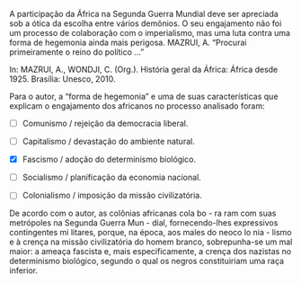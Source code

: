 

A participação da África na Segunda Guerra Mundial deve ser apreciada sob a ótica da escolha entre vários demônios. O seu engajamento não foi um processo de colaboração com o imperialismo, mas uma luta contra uma forma de hegemonia ainda mais perigosa. MAZRUI, A. “Procurai primeiramente o reino do político ...”

In: MAZRUI, A., WONDJI, C. (Org.). História geral da África: África desde 1925. Brasília: Unesco, 2010.

Para o autor, a “forma de hegemonia” e uma de suas características que explicam o engajamento dos africanos no processo analisado foram:



- [ ] Comunismo / rejeição da democracia liberal.
- [ ] Capitalismo / devastação do ambiente natural.
- [x] Fascismo / adoção do determinismo biológico.
- [ ] Socialismo / planificação da economia nacional.
- [ ] Colonialismo / imposição da missão civilizatória.


De acordo com o autor, as colônias africanas cola bo - ra ram com suas metrópoles na Segunda Guerra Mun - dial, fornecendo-lhes expressivos contingentes mi litares, porque, na época, aos males do neoco lo nia - lismo e à crença na missão civilizatória do homem branco, sobrepunha-se um mal maior: a ameaça fascista e, mais especificamente, a crença dos nazistas no determinismo biológico, segundo o qual os negros constituiriam uma raça inferior.
